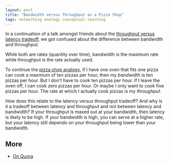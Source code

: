 ```yaml
---
layout: post
title: "Bandwidth versus Throughput as a Pizza Shop"
tags: networking analogy conceptual-learning
---
```


In a continuation of a talk amongst friends about
the
[throughput versus latency tradeoff](/2019/10/28/pizza-shop-as-latency-throughput-example),
we got confused about the difference between bandwidth and throughput.

While both are rates (quantity over time), bandwidth is the maximum
rate while throughput is the rate actually used.

To continue the [pizza shop analogy](/2019/10/28/pizza-shop-as-latency-throughput-example), if I have one oven that fits one
pizza can cook a maxmium of ten pizzas per hour, then my *bandwidth*
is ten pizzas per hour. But I don't have to cook ten pizzas per
hour. If I leave the oven off, I can cook zero pizzas per hour. Or
maybe I only want to cook five pizzas per hour. The rate at which I
actually cook pizzas is my *throughput*.

How does this relate to the latency versus throughput tradeoff? And
why is it a tradeoff between latency and throughput and not between
latency and bandwidth? If your throughput is maxed out at your
bandwidth, then latency is likely to be high. If your bandwidth is
high, you can serve at a higher rate, but your latency still depends
on your throughput being lower than your bandwidth.

## More

* [On Quora](https://www.quora.com/Computer-Networking-What-is-the-difference-between-bandwidth-and-throughput)
